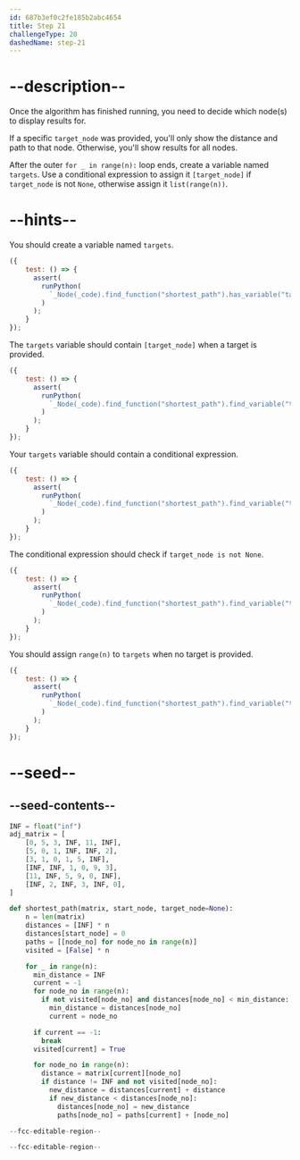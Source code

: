```yaml
---
id: 687b3ef0c2fe185b2abc4654
title: Step 21
challengeType: 20
dashedName: step-21
---
```


# --description--

Once the algorithm has finished running, you need to decide which node(s) to display results for.

If a specific `target_node` was provided, you'll only show the distance and path to that node. Otherwise, you'll show results for all nodes.

After the outer `for _ in range(n):` loop ends, create a variable named `targets`. Use a conditional expression to assign it `[target_node]` if `target_node` is not `None`, otherwise assign it `list(range(n))`.

# --hints--

You should create a variable named `targets`.

```js
({
    test: () => {
      assert(
        runPython(
          `_Node(_code).find_function("shortest_path").has_variable("targets")`
        )
      );
    }
});
```

The `targets` variable should contain `[target_node]` when a target is provided.

```js
({
    test: () => {
      assert(
        runPython(
          `_Node(_code).find_function("shortest_path").find_variable("targets").is_equivalent("targets = [target_node] if target_node is not None else range(n)")`
        )
      );
    }
});
```

Your `targets` variable should contain a conditional expression.

```js
({
    test: () => {
      assert(
        runPython(
          `_Node(_code).find_function("shortest_path").find_variable("targets").is_equivalent("targets = [target_node] if target_node is not None else range(n)")`
        )
      );
    }
});
```

The conditional expression should check if `target_node is not None`.

```js
({
    test: () => {
      assert(
        runPython(
          `_Node(_code).find_function("shortest_path").find_variable("targets").is_equivalent("targets = [target_node] if target_node is not None else range(n)")`
        )
      );
    }
});
```

You should assign `range(n)` to `targets` when no target is provided.

```js
({
    test: () => {
      assert(
        runPython(
          `_Node(_code).find_function("shortest_path").find_variable("targets").is_equivalent("targets = [target_node] if target_node is not None else range(n)")`
        )
      );
    }
});
```

# --seed--

## --seed-contents--

```py
INF = float("inf")
adj_matrix = [
    [0, 5, 3, INF, 11, INF],
    [5, 0, 1, INF, INF, 2],
    [3, 1, 0, 1, 5, INF],
    [INF, INF, 1, 0, 9, 3],
    [11, INF, 5, 9, 0, INF],
    [INF, 2, INF, 3, INF, 0],
]

def shortest_path(matrix, start_node, target_node=None):
    n = len(matrix)
    distances = [INF] * n
    distances[start_node] = 0
    paths = [[node_no] for node_no in range(n)]
    visited = [False] * n

    for _ in range(n):
      min_distance = INF
      current = -1
      for node_no in range(n):
        if not visited[node_no] and distances[node_no] < min_distance:
          min_distance = distances[node_no]
          current = node_no

      if current == -1:
        break
      visited[current] = True

      for node_no in range(n):
        distance = matrix[current][node_no]
        if distance != INF and not visited[node_no]:
          new_distance = distances[current] + distance
          if new_distance < distances[node_no]:
            distances[node_no] = new_distance
            paths[node_no] = paths[current] + [node_no]

--fcc-editable-region--

--fcc-editable-region--
```

